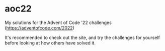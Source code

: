 # aoc22
My solutions for the Advent of Code '22 challenges (https://adventofcode.com/2022)

It's recommended to check out the site, and try the challenges for yourself before looking at how others have solved it.
